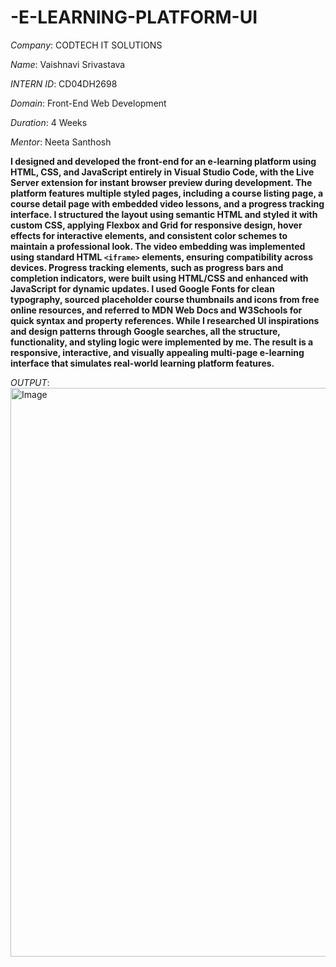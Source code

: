 # -E-LEARNING-PLATFORM-UI

*Company*: CODTECH IT SOLUTIONS

*Name*: Vaishnavi Srivastava

*INTERN ID*: CD04DH2698

*Domain*: Front-End Web Development

*Duration*: 4 Weeks

*Mentor*: Neeta Santhosh

**I designed and developed the **front-end for an e-learning platform** using **HTML, CSS, and JavaScript** entirely in **Visual Studio Code**, with the **Live Server** extension for instant browser preview during development. The platform features multiple styled pages, including a course listing page, a course detail page with embedded video lessons, and a progress tracking interface. I structured the layout using semantic HTML and styled it with custom CSS, applying Flexbox and Grid for responsive design, hover effects for interactive elements, and consistent color schemes to maintain a professional look. The video embedding was implemented using standard HTML `<iframe>` elements, ensuring compatibility across devices. Progress tracking elements, such as progress bars and completion indicators, were built using HTML/CSS and enhanced with JavaScript for dynamic updates. I used **Google Fonts** for clean typography, sourced placeholder course thumbnails and icons from free online resources, and referred to **MDN Web Docs** and **W3Schools** for quick syntax and property references. While I researched UI inspirations and design patterns through Google searches, all the structure, functionality, and styling logic were implemented by me. The result is a responsive, interactive, and visually appealing multi-page e-learning interface that simulates real-world learning platform features.**

*OUTPUT*: <img width="1903" height="910" alt="Image" src="https://github.com/user-attachments/assets/e218f48e-80de-4ae8-bc03-0202a0a2ef1b" />
